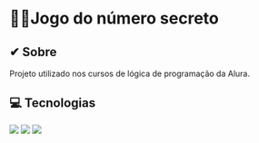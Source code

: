 <h1>🐱‍👤Jogo do número secreto</h1>

<h2>✔ Sobre</h2>
<p>Projeto utilizado nos cursos de lógica de programação da Alura.</p>

## 💻 Tecnologias
<div>
  <img src="https://img.shields.io/badge/HTML-239120?style=for-the-badge&logo=html5&logoColor=white">
  <img src="https://img.shields.io/badge/CSS-239120?&style=for-the-badge&logo=css3&logoColor=white">
  <img src="https://img.shields.io/badge/JavaScript-F7DF1E?style=for-the-badge&logo=javascript&logoColor=black">
</div>
